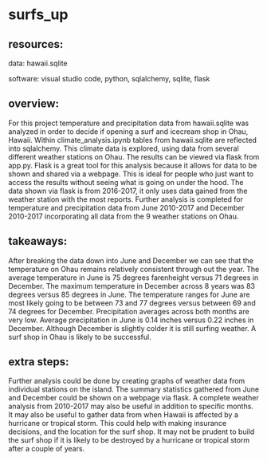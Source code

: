 # surfs_up

## resources:
data: hawaii.sqlite

software: visual studio code, python, sqlalchemy, sqlite, flask

## overview:
For this project temperature and precipitation data from hawaii.sqlite was analyzed in order to decide if opening a surf and icecream shop in Ohau, Hawaii. Within climate_analysis.ipynb tables from hawaii.sqlite are reflected into sqlalchemy. This climate data is explored, using data from several different weather stations on Ohau. The results can be viewed via flask from app.py. Flask is a great tool for this analysis because it allows for data to be shown and shared via a webpage. This is ideal for people who just want to access the results without seeing what is going on under the hood. The data shown via flask is from 2016-2017, it only uses data gained from the weather station with the most reports. Further analysis is completed for temperature and precipitation data from June 2010-2017 and December 2010-2017 incorporating all data from the 9 weather stations on Ohau.

## takeaways:
After breaking the data down into June and December we can see that the temperature on Ohau remains relatively consistent through out the year. The average temperature in June is 75 degrees farenheight versus 71 degrees in December. The maximum temperature in December across 8 years was 83 degrees versus 85 degrees in June. The temperature ranges for June are most likely going to be between 73 and 77 degrees versus between 69 and 74 degrees for December. Precipitation averages across both months are very low. Average precipitation in June is 0.14 inches versus 0.22 inches in December. Although December is slightly colder it is still surfing weather. A surf shop in Ohau is likely to be successful. 

## extra steps:
Further analysis could be done by creating graphs of weather data from individual stations on the island. The summary statistics gathered from June and December could be shown on a webpage via flask. A complete weather analysis from 2010-2017 may also be useful in addition to specific months. It may also be useful to gather data from when Hawaii is affected by a hurricane or tropical storm. This could help with making insurance decisions, and the location for the surf shop. It may not be prudent to build the surf shop if it is likely to be destroyed by a hurricane or tropical storm after a couple of years. 

